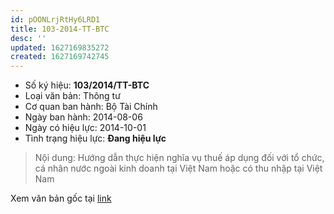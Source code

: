 ```yaml
---
id: pOONLrjRtHy6LRD1
title: 103-2014-TT-BTC
desc: ''
updated: 1627169835272
created: 1627169742745
---
```


- Số ký hiệu: **103/2014/TT-BTC**
- Loại văn bản: Thông tư
- Cơ quan ban hành: Bộ Tài Chính
- Ngày ban hành: 2014-08-06
- Ngày có hiệu lực: 2014-10-01
- Tình trạng hiệu lực: **Đang hiệu lực**

> Nội dung: Hướng dẫn thực hiện nghĩa vụ thuế áp dụng đối với tổ chức, cá nhân nước ngoài kinh doanh tại Việt Nam hoặc có thu nhập tại Việt Nam

Xem văn bản gốc tại [link](https://vbpq.mof.gov.vn/Detail?contentType=LegalDocument&id=17758&tab=99)
